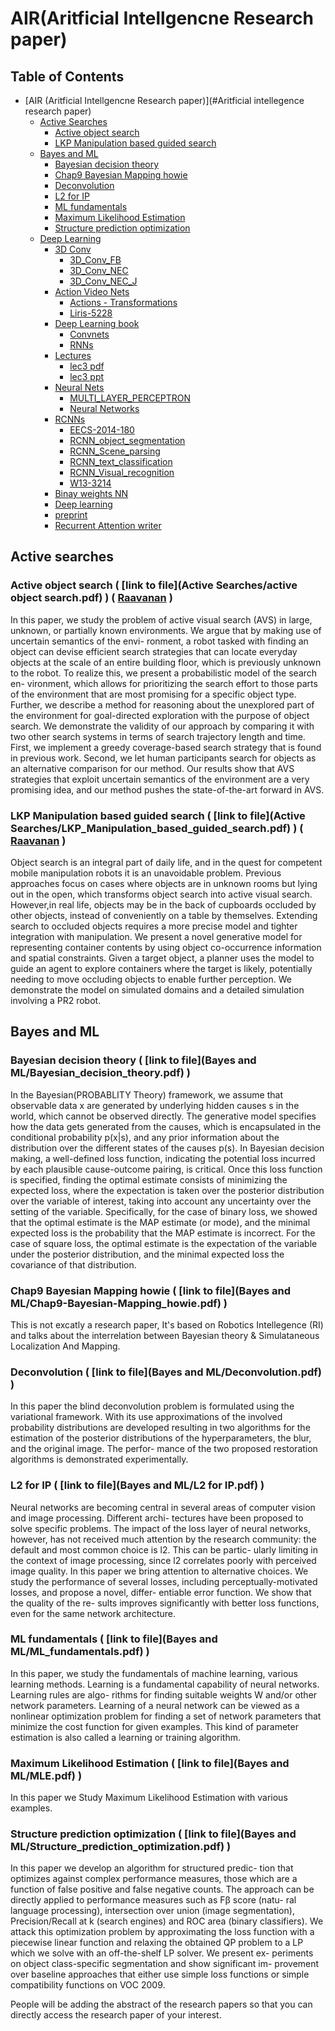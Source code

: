 # AIR(Aritficial Intellgencne Research paper)

## Table of Contents
- [AIR (Aritficial Intellgencne Research paper)](#Aritficial intellegence research paper)
    - [Active Searches](#Active_searches)
        - [Active object search](#Active_object_search)
        - [LKP Manipulation based guided search](#LKP_Manipulation_based_guided_search)
    - [Bayes and ML](#Bayes_and_ML)
        - [Bayesian decision theory](#Bayesian_decision_theory)
        - [Chap9 Bayesian Mapping howie](#Chap9-Bayesian-Mapping_howie)
        - [Deconvolution](#Deconvolution)
        - [L2 for IP](#L2_for_IP)
        - [ML fundamentals](#ML_fundamentals)
        - [Maximum Likelihood Estimation](#MLE)
        - [Structure prediction optimization](#Structure_prediction_optimization)
    - [Deep Learning](#deap_learning)
        - [3D Conv](#3d_conv)
            - [3D_Conv_FB](#3D_Conv_FB)
            - [3D_Conv_NEC](#3D_Conv_NEC)
            - [3D_Conv_NEC_J](#3D_Conv_NEC_J)
        - [Action Video Nets](#action_video_nets)
            - [Actions - Transformations](#Actions-Transformations)
            - [Liris-5228](#Liris-5228)
        - [Deep Learning book](#deep_learning_book)
            - [Convnets](#Convnets)
            - [RNNs](#RNNs)
        - [Lectures](#lectures)
            - [lec3 pdf](#lec3-pdf)
            - [lec3 ppt](#lec-ppt)
        - [Neural Nets](#neural-nets)
            - [MULTI_LAYER_PERCEPTRON](#MULTI_LAYER_PERCEPTRON)
            - [Neural Networks](#Neural_Networks)
        - [RCNNs](#rcnns)
            - [EECS-2014-180](#EECS-2014-180)
            - [RCNN_object_segmentation](#RCNN_object_segmentation)
            - [RCNN_Scene_parsing](#RCNN_Scene_parsing)
            - [RCNN_text_classification](#RCNN_text_classification)
            - [RCNN_Visual_recognition](#RCNN_Visual_recognition)
            - [W13-3214](#W13-3214)
        - [Binay weights NN](#binary_weights_nn)
        - [Deep learning](#deep_learning)
        - [preprint](#preprint)
        - [Recurrent Attention writer](#recurrent_attention_writer)



## <a name="Active_searches"></a> Active searches
### <a name="Active_object_search"></a>  Active object search ( [**link to file**](Active Searches/active object search.pdf) ) ( [Raavanan](https://github.com/raavanan) )

In this paper, we study the problem of active visual search (AVS) in large, unknown, or partially known environments.
We argue that by making use of uncertain semantics of the envi- ronment, a robot tasked with finding an object can devise
efficient search strategies that can locate everyday objects at the scale of an entire building floor, which is previously
unknown to the robot. To realize this, we present a probabilistic model of the search en- vironment, which allows for
prioritizing the search effort to those parts of the environment that are most promising for a specific object type. Further,
we describe a method for reasoning about the unexplored part of the environment for goal-directed exploration with
the purpose of object search. We demonstrate the validity of our approach by comparing it with two other search systems
in terms of search trajectory length and time. First, we implement a greedy coverage-based search strategy that is found
in previous work. Second, we let human participants search for objects as an alternative comparison for our method.
Our results show that AVS strategies that exploit uncertain semantics of the environment are a very promising idea,
and our method pushes the state-of-the-art forward in AVS.



### <a name="LKP_Manipulation_based_guided_search"></a> LKP Manipulation based guided search ( [**link to file**](Active Searches/LKP_Manipulation_based_guided_search.pdf) ) ( [Raavanan](https://github.com/raavanan) )

Object search is an integral part of daily life, and in the quest for competent mobile manipulation robots it is an unavoidable problem. Previous approaches focus on cases where objects are in unknown rooms but lying out in the open, which transforms object search into active visual search. However,in real life, objects may be in the back of cupboards occluded by other objects, instead of conveniently on a table by themselves. Extending search to occluded objects requires a more precise model and tighter integration with manipulation. We present a novel generative model for representing container contents by using object co-occurrence information and spatial constraints. Given a target object, a planner uses the model to guide an agent to explore containers where the target is likely, potentially needing to move occluding objects to enable further perception. We demonstrate the model on simulated domains and a detailed simulation involving a PR2 robot.

## <a name="Bayes_and_ML"></a> Bayes and ML
### <a name="Bayesian_decision_theory"></a> Bayesian decision theory ( [**link to file**](Bayes and ML/Bayesian_decision_theory.pdf) )

In the Bayesian(PROBABLITY Theory) framework, we assume that observable data x are generated by underlying hidden causes s
in the world, which cannot be observed directly. The generative model specifies how the data gets generated
from the causes, which is encapsulated in the conditional probability p(x|s), and any prior information about
the distribution over the different states of the causes p(s). In Bayesian decision making, a well-defined loss
function, indicating the potential loss incurred by each plausible cause-outcome pairing, is critical. Once
this loss function is specified, finding the optimal estimate consists of minimizing the expected loss, where
the expectation is taken over the posterior distribution over the variable of interest, taking into account any
uncertainty over the setting of the variable. Specifically, for the case of binary loss, we showed that the
optimal estimate is the MAP estimate (or mode), and the minimal expected loss is the probability that the
MAP estimate is incorrect. For the case of square loss, the optimal estimate is the expectation of the variable
under the posterior distribution, and the minimal expected loss the covariance of that distribution.

### <a name="Chap9-Bayesian-Mapping_howie"></a> Chap9 Bayesian Mapping howie ( [**link to file**](Bayes and ML/Chap9-Bayesian-Mapping_howie.pdf) )

This is not excatly a research paper, It's based on Robotics Intellegence (RI) and talks about the interrelation between Bayesian theory & Simulataneous Localization And Mapping.

### <a name="Deconvolution"></a> Deconvolution ( [**link to file**](Bayes and ML/Deconvolution.pdf) )

In this paper the blind deconvolution problem is formulated using the variational framework. With its use approximations of the involved probability distributions are developed resulting in two algorithms for the estimation of the posterior distributions of the hyperparameters, the blur, and the original image. The perfor- mance of the two proposed restoration algorithms is demonstrated experimentally.

### <a name="L2_for_IP"></a> L2 for IP ( [**link to file**](Bayes and ML/L2 for IP.pdf) )

Neural networks are becoming central in several areas of computer vision and image processing. Different archi- tectures have been proposed to solve specific problems. The impact of the loss layer of neural networks, however, has not received much attention by the research community: the default and most common choice is l2. This can be partic- ularly limiting in the context of image processing, since l2 correlates poorly with perceived image quality.
In this paper we bring attention to alternative choices. We study the performance of several losses, including perceptually-motivated losses, and propose a novel, differ- entiable error function. We show that the quality of the re- sults improves significantly with better loss functions, even for the same network architecture.

### <a name="ML_fundamentals"></a> ML fundamentals ( [**link to file**](Bayes and ML/ML_fundamentals.pdf) )

In this paper, we study the fundamentals of machine learning, various learning methods. Learning is a fundamental capability of neural networks. Learning rules are algo- rithms for finding suitable weights W and/or other network parameters. Learning of a neural network can be viewed as a nonlinear optimization problem for finding a set of network parameters that minimize the cost function for given examples. This kind of parameter estimation is also called a learning or training algorithm.

### <a name="MLE"></a> Maximum Likelihood Estimation ( [**link to file**](Bayes and ML/MLE.pdf) )

In this paper we Study Maximum Likelihood Estimation with various examples.

### <a name="Structure_prediction_optimization"></a> Structure prediction optimization ( [**link to file**](Bayes and ML/Structure_prediction_optimization.pdf) )

In this paper we develop an algorithm for structured predic- tion that optimizes against complex performance measures, those which are a function of false positive and false negative counts. The approach can be directly applied to performance measures such as Fβ score (natu- ral language processing), intersection over union (image segmentation), Precision/Recall at k (search engines) and ROC area (binary classifiers). We attack this optimization problem by approximating the loss function with a piecewise linear function and relaxing the obtained QP problem to a LP which we solve with an off-the-shelf LP solver. We present ex- periments on object class-specific segmentation and show significant im- provement over baseline approaches that either use simple loss functions or simple compatibility functions on VOC 2009.

People will be adding the abstract of the research papers so that you can directly access the research paper of your interest.
